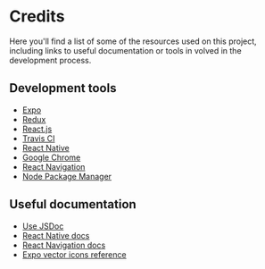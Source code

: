# Credits

Here you'll find a list of some of the resources used on this project, including links to useful documentation or tools in
volved in the development process.

## Development tools

* [Expo](https://expo.io/)
* [Redux](https://redux.js.org/)
* [React.js](https://facebook.github.io/react/)
* [Travis CI](https://travis-ci.org/)
* [React Native](https://facebook.github.io/react-native/)
* [Google Chrome](https://www.google.com/chrome/browser/desktop/index.html)
* [React Navigation](https://reactnavigation.org/)
* [Node Package Manager](https://nodejs.org/en/)

## Useful documentation

* [Use JSDoc](http://usejsdoc.org/)
* [React Native docs](https://facebook.github.io/react-native/docs/components-and-apis.html)
* [React Navigation docs](https://reactnavigation.org/docs/)
* [Expo vector icons reference](https://expo.github.io/vector-icons/)